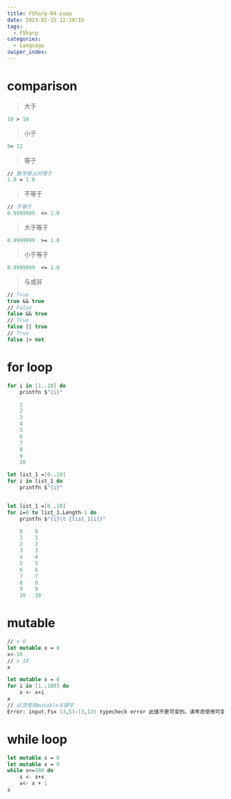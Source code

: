 ```yaml
---
title: FSharp-04-Loop
date: 2023-02-15 12:19:15
tags: 
  - FSharp
categories: 
  - Language
swiper_index: 
---
```


# comparison

> 大于

```fsharp
10 > 10
```

> 小于

```fsharp
9< 12
```

> 等于

```fsharp
// 数学意义的等于
1.0 = 1.0
```

> 不等于

```fsharp
// 不等于
0.9999999  <> 1.0
```

> 大于等于

```fsharp
0.9999999  >= 1.0
```

> 小于等于

```fsharp
0.9999999  <= 1.0
```

> 与或非

```fsharp
// True
true && true
// False
false && true
// True
false || true
// True
false |> not
```

# for loop

```fsharp
for i in [1..10] do
    printfn $"{i}"

    1
    2
    3
    4
    5
    6
    7
    8
    9
    10   
```
```fsharp
let list_1 =[0..10]
for i in list_1 do
    printfn $"{i}"
```
```fsharp

```
```fsharp
let list_1 =[0..10]
for i=0 to list_1.Length-1 do
    printfn $"{i}\t {list_1[i]}"

    0	 0
    1	 1
    2	 2
    3	 3
    4	 4
    5	 5
    6	 6
    7	 7
    8	 8
    9	 9
    10	 10
```
# mutable
```fsharp
// x 0
let mutable x = 0
x<-10
// x 10
x

let mutable x = 0
for i in [1..100] do 
    x <- x+i
x
// 必须使用mutable关键字
Error: input.fsx (3,5)-(3,13) typecheck error 此值不是可变的。请考虑使用可变的关键字，如 "let mutable x = expression"。
```

# while loop
```fsharp
let mutable s = 0
let mutable x = 0
while x<=100 do
    s <- s+x
    x<- x + 1
s
```
